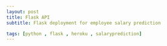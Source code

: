 ```yaml
---
layout: post
title: Flask API
subtitle: Flask deployment for employee salary prediction 

tags: [python , flask , heroku , salaryprediction]
---
```

<!-- bigimg: /img/webapp.png
 -->
<!-- ---
layout: post
title: Flask API
subtitle: Flask deployment for employee salary prediction 
bigimg: /img/webapp.png
tags: [python,flask,heroku,salaryprediction]
---

## From creating a machine learning model to deploying it on the web — a succinct guide


I just  build a prediction model on historic data using different machine learning algorithms and classifiers, plot the results and calculate the accuracy of the model on the testing data. Now what? To put it to use in order to predict the new data we have to deploy it over the internet so that the outside world can use it. In this article I talk about how I trained a machine learning model, created a web application on it using Flask and deployed it using Heroku.

**Training Decision Tree**


[![Decision tree]({{ site.url }}/img/decisiontree.gif)]({{ site.url }}/img/decisiontree.gif){: .center-image }


Decision Tree is a well known supervised machine learning algorithm because its ease to use, resilient and flexible. I have implemented the algorithm on Adult dataset from UCI machine learning repository [here](https://archive.ics.uci.edu/ml/datasets/adult). In one of my previous articles I have in-depth explained the dataset and compared different classifiers I trained on it. Please feel free to check it out [here](https://towardsdatascience.com/comparative-study-of-classifiers-in-predicting-the-income-range-of-a-person-from-a-census-data-96ce60ee5a10).


**Preprocessing the dataset**

It consists of 14 attributes and a class label telling whether the income of the individual is less than or more than 50K a year. These attributes range from the age of the person, the working class label to relationship status and the race the person belongs to. The information about all the attributes can be found here.

At first we find and remove any missing values from the data. I have replaced the missing values with the mode value in that column. There are many other ways to replace missing values but for this type of dataset it seemed most optimal.

To fit the data into prediction model, we need convert categorical values to numerical ones. Before that, we will evaluate if any transformation on categorical columns are necessary. Discretisation is a common way to make categorical data more tidy and meaningful. I applied discretisation on column marital_status where they are narrowed down to only to values married or not married. Later I apply label encoder in the remaining data columns. Also there are two redundant columns {‘education’, ‘educational-num’}, therefore I have removed one of them.

~~~
# Load dataset
url = "Dataset/adult.csv"
df = pandas.read_csv(url)

# filling missing values
col_names = df.columns
for c in col_names:
    df[c] = df[c].replace("?", numpy.NaN)

df = df.apply(lambda x:x.fillna(x.value_counts().index[0]))

#discretisation
df.replace(['Divorced', 'Married-AF-spouse', 
              'Married-civ-spouse', 'Married-spouse-absent', 
              'Never-married','Separated','Widowed'],
             ['divorced','married','married','married',
              'not married','not married','not married'], inplace = True)

#label Encoder
category_col =['workclass', 'race', 'education','marital-status', 'occupation',
               'relationship', 'gender', 'native-country', 'income'] 
labelEncoder = preprocessing.LabelEncoder()

# creating a map of all the numerical values of each categorical labels.
mapping_dict={}
for col in category_col:
    df[col] = labelEncoder.fit_transform(df[col])
    le_name_mapping = dict(zip(labelEncoder.classes_, labelEncoder.transform(labelEncoder.classes_)))
    mapping_dict[col]=le_name_mapping
print(mapping_dict)

#droping redundant columns
df=df.drop(['fnlwgt','educational-num'], axis=1)
~~~


Now this is what the data set looks like:

[![data]({{ site.url }}/img/data.png)]({{ site.url }}/img/data.png)


**Fitting the model**

After preprocessing the data for each classifier depending on how the data is fed, we then slice the data separating the labels with the attributes. Now, we split the dataset into two halves, one for training and on for testing. This is achieved using train_test_split() function of sklearn.

~~~
X = df.values[:, 0:12]
Y = df.values[:,12]

X_train, X_test, y_train, y_test = train_test_split( X, Y, test_size = 0.3, random_state = 100)
dt_clf_gini = DecisionTreeClassifier(criterion = "gini", random_state = 100,
                               max_depth=5, min_samples_leaf=5)
dt_clf_gini.fit(X_train, y_train)
y_pred_gini = dt_clf_gini.predict(X_test)

print ("Desicion Tree using Gini Index\nAccuracy is ", accuracy_score(y_test,y_pred_gini)*100 )

#creating and training a model
#serializing our model to a file called model.pkl
import pickle
pickle.dump(dt_clf_gini, open(".../model.pkl","wb"))

~~~


With this we achieve an accuracy of 84% approximately. Now in order to use this model with new unknown data we need to save the model so that we can predict the values later. For this we make use of pickle in python which is a powerful algorithm for serializing and de-serializing a Python object structure.



## Creating a Simple Web Application using Flask
 
[![flask]({{ site.url }}/img/flask.png)]({{ site.url }}/img/flask.png)


**HTML Form**
For predicting the income from various attributes we first need to collect the data(new attribute values) and then use the decision tree model we build above to predict whether the income is more than 50K or less. Therefore, in order to collect the data we create html form which would contain all the different options to select from each attribute. Here, I have created a simple form using html only. You can review the code . If you want to make the form more interactive you can do so as well.


**Example of the form**



**Important:**in-order to predict the data correctly the corresponding values of each label should match with the value of each input selected.
{: .box-note}

For example — In the attribute Relationship there are 6 categorical values. These are converted to numerical like this 

{‘Husband’: 0, ‘Not-in-family’: 1, ‘Other-relative’: 2, ‘Own-child’: 3, ‘Unmarried’: 4, ‘Wife’: 5}.

Therefore we need to put the same values to the html form.
~~~
<label for="relation">Relationship</label>
    <select id="relation" name="relation">
      <option value="0">Husband</option>
      <option value="1">Not-in-family</option>
      <option value="2">Other-relative</option>
      <option value="3">Own-child</option>
      <option value="4">Unmarried</option>
      <option value="5">Wife</option>
    </select>
~~~

In the gist preprocessing.py above I have created a dictionary mapping_dict which stores the numerical values of all the categorical labels in the form of key and value. This would help in creating the html form.

Till now we have created the html form and now to host the static pages we need to use flask.


##Flask script

Before starting with the coding part, we need to download flask and some other libraries. Here, we make use of virtual environment, where all the libraries are managed and makes both the development and deployment job easier.
~~~
mkdir income-prediction
cd income-prediction
virtualenv env
~~~
After the virtual environment is created we activate it.

~~~
set venv/bin/activate.bat
~~~

Now let’s install Flask.

~~~
pip install flask
~~~

Lets create folder templates. In your application, you will use templates to render HTML which will display in the user’s browser. This folder contains our html form file index.html.

mkdir templates

Create script.py file in the project folder and copy the following code.

~~~
#importing libraries
import os
import numpy as np
import flask
import pickle
from flask import Flask, render_template, request

#creating instance of the class
app=Flask(__name__)

#to tell flask what url shoud trigger the function index()
@app.route('/')
@app.route('/index')
def index():
    return flask.render_template('index.html')
~~~

Here we import the libraries, then using app=Flask(__name__) we create an instance of flask. @app.route('/') is used to tell flask what url should trigger the function index() and in the function index we use render_template('index.html') to display the script index.html in the browser.

Let’s run the application

~~~
export FLASK_APP=script.py
run flask
~~~

This should run the application and launch a simple server. Open http://127.0.0.1:5000/ to see the html form.

Predicting the income value
When someone submits the form, the webpage should display the predicted value of income. For this, we require the model file(model.pkl) we created before, in the same project folder.

~~~
#prediction function
def ValuePredictor(to_predict_list):
    to_predict = np.array(to_predict_list).reshape(1,12)
    loaded_model = pickle.load(open("model.pkl","rb"))
    result = loaded_model.predict(to_predict)
    return result[0]


@app.route('/result',methods = ['POST'])
def result():
    if request.method == 'POST':
        to_predict_list = request.form.to_dict()
        to_predict_list=list(to_predict_list.values())
        to_predict_list = list(map(int, to_predict_list))
        result = ValuePredictor(to_predict_list)
        
        if int(result)==1:
            prediction='Income more than 50K'
        else:
            prediction='Income less that 50K'
            
        return render_template("result.html",prediction=prediction)
~~~


Here after the form is submitted, the form values are stored in variable to_predict_list in the form of dictionary. We convert it into a list of the dictionary’s values and pass it as an argument to ValuePredictor() function. In this function, we load the model.pkl file and predict the new values and return the result.

This result/prediction(Income more than or less than 50k) is then passed as an argument to the template engine with the html page to be displayed.

Create the following result.html file and add it to templates folder.


Run the application again and it should predict the income after submitting the form.

We have successfully created the Webapp. Now it’s time to use heroku to deploy it.
This is how our project layout looks like 

~~~
/income-prediction
   ├── templates
   │   └── index.html
   ├── venv/
   ├── model.pkl
   └── setup.py
~~~
Deploying Flask app using Heroku
Related image
Heroku is a platform as a service (PaaS) that enables developers to build, run, and operate applications entirely in the cloud. In this project we deploy using heroku git.

For this we need to install git as well as heroku CLI onto our system. Please refer to these links — [Git],[Heroku]. Now, visit Heroku and create an account.

Let’s get started —

Step 1:
At first we need to download gunicorn to our virtual environment venv. We can use pip to download it.

~~~
pip install gunicorn
~~~
Gunicorn handles requests and takes care of complicated things like threading very easily and the server that we use to run Flask locally when we’re developing our application isn’t good at handling real requests, therefore we use gunicorn.

Step 2:
In our local machine, we have installed a lot of libraries and other important files like flask, gunicorn, sklearn etc. We need to tell heroku that our project requires all these libraries to successfully run the application. This is done by creating a requirements.txt file.

~~~
pip freeze > requirements.txt

~~~
Step 3:
Procfile is a text file in the root directory of your application, to explicitly declare what command should be executed to start your app. This is an essential requirement for heroku.


This file tells heroku we want to use the web process with the command gunicorn and the app name.

Step 4:
In our project folder we have a lot of hidden or unnecessary files which we do not want to deploy to heroku. For example venv, instance folders or .cache files. In order to not include them we create a .gitignore file.

~~~
venv/

*.pyc
__pycache__/

instance/

.pytest_cache/
.coverage
htmlcov/

dist/
build/
*.egg-info/

.DS_Store
~~~


This is how our project layout looks like —
~~~
/income-prediction
   ├── templates
   │   └── index.html
   ├── venv/
   ├── Procfile
   ├── requirements.txt
   ├── .gitignore
   ├── model.pkl
   └── setup.py
~~~   

**Now our project is ready to be pushed to heroku**.

Step 5:

Open terminal and execute the following commands —

heroku login
This is will ask for your heroku credentials. Now, we need to create a heroku app.

heroku create
This will create a heroku app with a system generated url. We can manually change the url later using a set of commands.

~~~
git init
git add .
git commit -m 'initial commit'
~~~

This initialises the repo, adds all the codes and commits it with a message.

~~~
git push heroku master
heroku open
~~~
This will push the entire app on heroku and open the url in the browser.

Done 

It was that simple. We created a machine learning model, trained it, created a web application to predict new data using the model and deployed it on the internet using heroku. And did all of it in python!

 -->